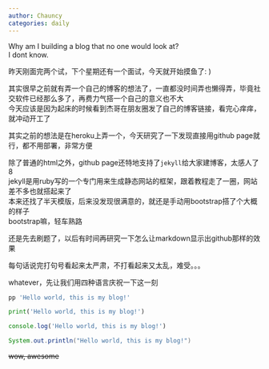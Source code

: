 ```yaml
---
author: Chauncy
categories: daily
---
```


Why am I building a blog that no one would look at?  
I dont know.

昨天刚面完两个试，下个星期还有一个面试，今天就开始摸鱼了: )

其实很早之前就有弄一个自己的博客的想法了，一直都没时间弄也懒得弄，毕竟社交软件已经那么多了，再费力气搭一个自己的意义也不大  
今天应该是因为起床的时候看到杰哥在朋友圈发了自己的博客链接，看完心痒痒，就冲动开工了

其实之前的想法是在heroku上弄一个，今天研究了一下发现直接用github page就行，都不用部署，非常方便

除了普通的html之外，github page还特地支持了`jekyll`给大家建博客，太感人了8  
jekyll是用ruby写的一个专门用来生成静态网站的框架，跟着教程走了一圈，网站差不多也就搭起来了  
本来还找了半天模版，后来没发现很满意的，就还是手动用bootstrap搭了个大概的样子  
bootstrap嘛，轻车熟路  

还是先去刷题了，以后有时间再研究一下怎么让markdown显示出github那样的效果  

每句话说完打句号看起来太严肃，不打看起来又太乱，难受。。。  

whatever，先让我们用四种语言庆祝一下这一刻

```ruby
pp 'Hello world, this is my blog!'
```
```python
print('Hello world, this is my blog!')
```
```javascript
console.log('Hello world, this is my blog!')
```
```java
System.out.println("Hello world, this is my blog!")
```
~~wow, awesome~~

